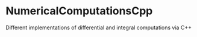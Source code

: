 # NumericalComputationsCpp
Different implementations of differential and integral computations via C++
